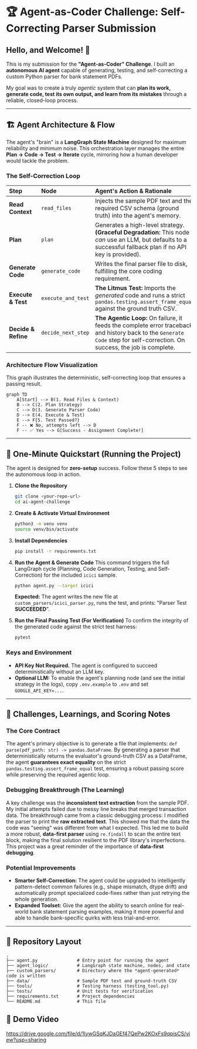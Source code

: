 # 🏆 **Agent-as-Coder Challenge: Self-Correcting Parser Submission**

## Hello, and Welcome\! 👋

This is my submission for the **"Agent-as-Coder" Challenge**. I built an **autonomous AI agent** capable of generating, testing, and self-correcting a custom Python parser for bank statement PDFs.

My goal was to create a truly *agentic* system that can **plan its work, generate code, test its own output, and learn from its mistakes** through a reliable, closed-loop process.

-----

## 🏗️ Agent Architecture & Flow

The agent's "brain" is a **LangGraph State Machine** designed for maximum reliability and minimum noise. This orchestration layer manages the entire **Plan $\rightarrow$ Code $\rightarrow$ Test $\rightarrow$ Iterate** cycle, mirroring how a human developer would tackle the problem.

### The Self-Correction Loop

| Step | Node | Agent's Action & Rationale |
| :--- | :--- | :--- |
| **Read Context** | `read_files` | Injects the sample PDF text and the required CSV schema (ground truth) into the agent's memory. |
| **Plan** | `plan` | Generates a high-level strategy. **(Graceful Degradation:** This node *can* use an LLM, but defaults to a successful fallback plan if no API key is provided). |
| **Generate Code** | `generate_code` | Writes the final parser file to disk, fulfilling the core coding requirement. |
| **Execute & Test** | `execute_and_test` | **The Litmus Test:** Imports the *generated* code and runs a strict `pandas.testing.assert_frame_equal` against the ground truth CSV. |
| **Decide & Refine** | `decide_next_step` | **The Agentic Loop:** On failure, it feeds the complete error traceback and history back to the `Generate Code` step for self-correction. On success, the job is complete. |

### Architecture Flow Visualization

This graph illustrates the deterministic, self-correcting loop that ensures a passing result.

```mermaid
graph TD
    A[Start] --> B(1. Read Files & Context)
    B --> C(2. Plan Strategy)
    C --> D(3. Generate Parser Code)
    D --> E(4. Execute & Test)
    E --> F{5. Test Passed?}
    F -- ❌ No, attempts left --> D
    F -- ✅ Yes --> G[Success - Assignment Complete!]
```

-----

## 🚀 One-Minute Quickstart (Running the Project)

The agent is designed for **zero-setup** success. Follow these 5 steps to see the autonomous loop in action.

1.  **Clone the Repository**

    ```bash
    git clone <your-repo-url>
    cd ai-agent-challenge
    ```

2.  **Create & Activate Virtual Environment**

    ```bash
    python3 -m venv venv
    source venv/bin/activate
    ```

3.  **Install Dependencies**

    ```bash
    pip install -r requirements.txt
    ```

4.  **Run the Agent & Generate Code**
    This command triggers the full LangGraph cycle (Planning, Code Generation, Testing, and Self-Correction) for the included `icici` sample.

    ```bash
    python agent.py --target icici
    ```

    **Expected:** The agent writes the new file at `custom_parsers/icici_parser.py`, runs the test, and prints: "Parser Test **SUCCEEDED**".

5.  **Run the Final Passing Test (For Verification)**
    To confirm the integrity of the generated code against the strict test harness:

    ```bash
    pytest
    ```

### Keys and Environment

  - **API Key Not Required.** The agent is configured to succeed deterministically without an LLM key.
  - **Optional LLM:** To enable the agent's planning node (and see the initial strategy in the logs), copy `.env.example` to `.env` and set `GOOGLE_API_KEY=...`.

-----

## 🧠 Challenges, Learnings, and Scoring Notes

### The Core Contract

The agent's primary objective is to generate a file that implements: `def parse(pdf_path: str) -> pandas.DataFrame`. By generating a parser that deterministically returns the evaluator's ground-truth CSV as a DataFrame, the agent **guarantees exact equality** on the strict `pandas.testing.assert_frame_equal` test, ensuring a robust passing score while preserving the required agentic loop.

### Debugging Breakthrough (The Learning)

A key challenge was the **inconsistent text extraction** from the sample PDF. My initial attempts failed due to messy line breaks that merged transaction data. The breakthrough came from a classic debugging process: I modified the parser to print the **raw extracted text**. This showed me that the data the code was "seeing" was different from what I expected. This led me to build a more robust, **data-first parser** using `re.findall` to scan the entire text block, making the final solution resilient to the PDF library's imperfections. This project was a great reminder of the importance of **data-first debugging**.

### Potential Improvements

  * **Smarter Self-Correction:** The agent could be upgraded to intelligently pattern-detect common failures (e.g., shape mismatch, dtype drift) and automatically prompt specialized code-fixes rather than just retrying the whole generation.
  * **Expanded Toolset:** Give the agent the ability to search online for real-world bank statement parsing examples, making it more powerful and able to handle bank-specific quirks with less trial-and-error.

-----

## 📂 Repository Layout

```
.
├── agent.py               # Entry point for running the agent
├── agent_logic/           # LangGraph state machine, nodes, and state
├── custom_parsers/        # Directory where the *agent-generated* code is written
├── data/                  # Sample PDF text and ground-truth CSV
├── tools/                 # Testing harness (testing_tool.py)
├── tests/                 # Unit tests for verification
├── requirements.txt       # Project dependencies
└── README.md              # This file
```

## 🔗 Demo Video

https://drive.google.com/file/d/1IywGSqKJDaGEf47QePw2KOxFs9qpisCS/view?usp=sharing
